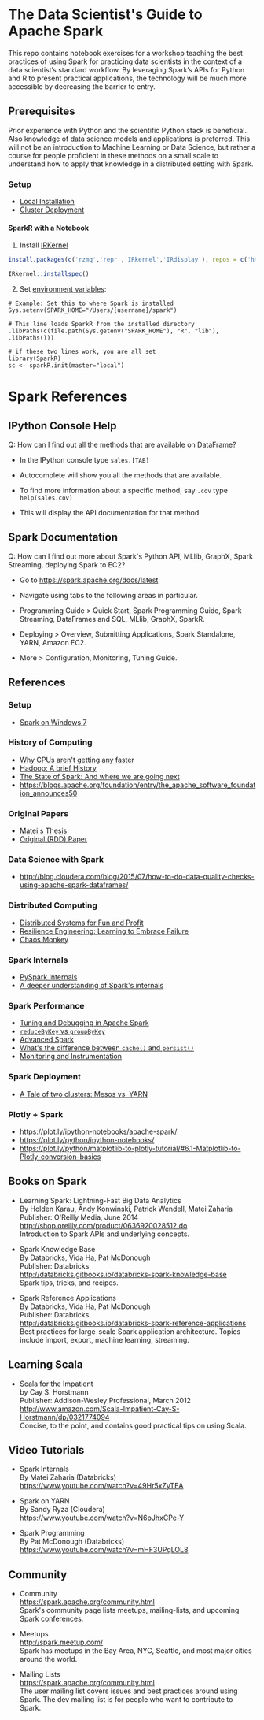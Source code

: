 # The Data Scientist's Guide to Apache Spark

This repo contains notebook exercises for a workshop teaching the best practices of using Spark for practicing data scientists in the context of a data scientist’s standard workflow. By leveraging Spark’s APIs for Python and R to present practical applications, the technology will be much more accessible by decreasing the barrier to entry.

## Prerequisites

Prior experience with Python and the scientific Python stack is beneficial.  Also knowledge of data science models and applications is preferred.  This will not be an introduction to Machine Learning or Data Science, but rather a course for people proficient in these methods on a small scale to understand how to apply that knowledge in a distributed setting with Spark.

### Setup

* [Local Installation](http://www.slideshare.net/jonathandinu/the-data-scientists-guide-to-apache-spark/48)
* [Cluster Deployment](http://www.slideshare.net/jonathandinu/the-data-scientists-guide-to-apache-spark/69)

#### SparkR with a Notebook

1. Install [IRKernel](https://github.com/IRkernel/IRkernel)
  
  ```r
  install.packages(c('rzmq','repr','IRkernel','IRdisplay'), repos = c('http://irkernel.github.io/', getOption('repos')))

  IRkernel::installspec()
  ```

2. Set [environment variables](https://github.com/apache/spark/tree/master/R#using-sparkr-from-rstudio):

```
# Example: Set this to where Spark is installed
Sys.setenv(SPARK_HOME="/Users/[username]/spark")

# This line loads SparkR from the installed directory
.libPaths(c(file.path(Sys.getenv("SPARK_HOME"), "R", "lib"), .libPaths()))

# if these two lines work, you are all set
library(SparkR)
sc <- sparkR.init(master="local")
```

Spark References
================

IPython Console Help
--------------------

Q: How can I find out all the methods that are available on DataFrame?

- In the IPython console type `sales.[TAB]`

- Autocomplete will show you all the methods that are available.

- To find more information about a specific method, say `.cov` type `help(sales.cov)`

- This will display the API documentation for that method.

Spark Documentation
-------------------

Q: How can I find out more about Spark's Python API, MLlib, GraphX,
Spark Streaming, deploying Spark to EC2?

- Go to <https://spark.apache.org/docs/latest>

- Navigate using tabs to the following areas in particular.

- Programming Guide > Quick Start, Spark Programming Guide,
  Spark Streaming, DataFrames and SQL, MLlib, GraphX, SparkR.

- Deploying > Overview, Submitting Applications, Spark Standalone,
  YARN, Amazon EC2.

- More > Configuration, Monitoring, Tuning Guide.

References
----------

### Setup

* [Spark on Windows 7](http://nishutayaltech.blogspot.in/2015/04/how-to-run-apache-spark-on-windows7-in.html)

### History of Computing

* [Why CPUs aren't getting any faster](http://www.technologyreview.com/view/421186/why-cpus-arent-getting-any-faster/)
* [Hadoop: A brief History](research.yahoo.com/files/cutting.pdf)
* [The State of Spark: And where we are going next](https://spark-summit.org/2013/wp-content/uploads/2013/10/Zaharia-spark-summit-2013-matei.pdf)
* https://blogs.apache.org/foundation/entry/the_apache_software_foundation_announces50

### Original Papers

* [Matei's Thesis](http://www.eecs.berkeley.edu/Pubs/TechRpts/2014/EECS-2014-12.pdf)
* [Original (RDD) Paper](https://www.cs.berkeley.edu/~matei/papers/2012/nsdi_spark.pdf)

### Data Science with Spark

* http://blog.cloudera.com/blog/2015/07/how-to-do-data-quality-checks-using-apache-spark-dataframes/

### Distributed Computing

* [Distributed Systems for Fun and Profit](http://book.mixu.net/distsys/intro.html)
* [Resilience Engineering: Learning to Embrace Failure](http://queue.acm.org/detail.cfm?id=2371297)
* [Chaos Monkey](https://github.com/Netflix/SimianArmy/wiki/Chaos-Monkey)

### Spark Internals

* [PySpark Internals](https://cwiki.apache.org/confluence/display/SPARK/PySpark+Internals)
* [A deeper understanding of Spark's internals](https://spark-summit.org/2014/wp-content/uploads/2014/07/A-Deeper-Understanding-of-Spark-Internals-Aaron-Davidson.pdf)

### Spark Performance

* [Tuning and Debugging in Apache Spark](http://www.slideshare.net/pwendell/tuning-and-debugging-in-apache-spark)
* [`reduceByKey` vs `groupByKey`](https://github.com/databricks/spark-knowledgebase/blob/master/best_practices/prefer_reducebykey_over_groupbykey.md)
* [Advanced Spark](https://databricks-training.s3.amazonaws.com/slides/advanced-spark-training.pdf)
* [What's the difference between `cache()` and `persist()`](http://stackoverflow.com/questions/26870537/spark-what-is-the-difference-between-cache-and-persist)
* [Monitoring and Instrumentation](http://spark.apache.org/docs/latest/monitoring.html)

### Spark Deployment

* [A Tale of two clusters: Mesos vs. YARN](http://radar.oreilly.com/2015/02/a-tale-of-two-clusters-mesos-and-yarn.html)

### Plotly + Spark

* https://plot.ly/ipython-notebooks/apache-spark/
* https://plot.ly/python/ipython-notebooks/
* https://plot.ly/python/matplotlib-to-plotly-tutorial/#6.1-Matplotlib-to-Plotly-conversion-basics

Books on Spark
--------------

- Learning Spark: Lightning-Fast Big Data Analytics    
  By Holden Karau, Andy Konwinski, Patrick Wendell, Matei Zaharia    
  Publisher: O'Reilly Media, June 2014    
  <http://shop.oreilly.com/product/0636920028512.do>    
  Introduction to Spark APIs and underlying concepts.

- Spark Knowledge Base    
  By Databricks, Vida Ha, Pat McDonough    
  Publisher: Databricks    
  <http://databricks.gitbooks.io/databricks-spark-knowledge-base>    
  Spark tips, tricks, and recipes.    

- Spark Reference Applications    
  By Databricks, Vida Ha, Pat McDonough    
  Publisher: Databricks    
  <http://databricks.gitbooks.io/databricks-spark-reference-applications>    
  Best practices for large-scale Spark application architecture.
  Topics include import, export, machine learning, streaming.

Learning Scala
--------------

- Scala for the Impatient    
  by Cay S. Horstmann    
  Publisher: Addison-Wesley Professional, March 2012    
  <http://www.amazon.com/Scala-Impatient-Cay-S-Horstmann/dp/0321774094>    
  Concise, to the point, and contains good practical tips on using Scala. 

Video Tutorials
---------------

- Spark Internals    
  By Matei Zaharia (Databricks)    
  <https://www.youtube.com/watch?v=49Hr5xZyTEA>    

- Spark on YARN    
  By Sandy Ryza (Cloudera)    
  <https://www.youtube.com/watch?v=N6pJhxCPe-Y>    

- Spark Programming    
  By Pat McDonough (Databricks)    
  <https://www.youtube.com/watch?v=mHF3UPqLOL8>    

Community
---------

- Community    
  <https://spark.apache.org/community.html>    
  Spark's community page lists meetups, mailing-lists, and upcoming
  Spark conferences.

- Meetups    
  <http://spark.meetup.com/>    
  Spark has meetups in the Bay Area, NYC, Seattle, and most major
  cities around the world.

- Mailing Lists    
  <https://spark.apache.org/community.html>    
  The user mailing list covers issues and best practices around using
  Spark. The dev mailing list is for people who want to contribute to
  Spark.


